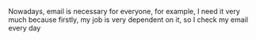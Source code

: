 Nowadays, email is necessary for everyone, for example, I need it very much because firstly, my job is very dependent on it, so I check my email every day
